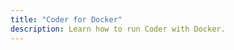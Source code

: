 ```yaml
---
title: "Coder for Docker"
description: Learn how to run Coder with Docker.
---
```


<children></children>
